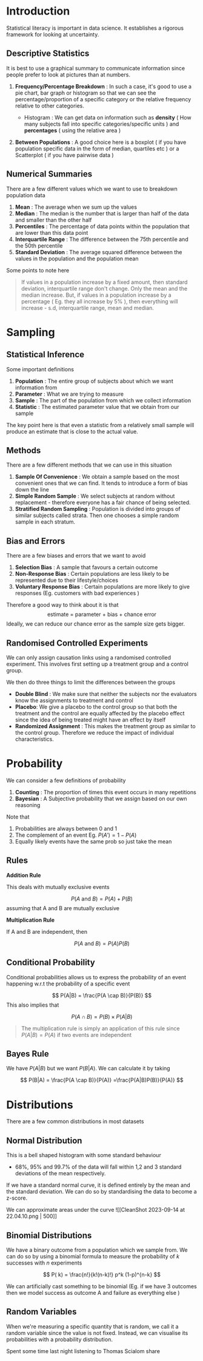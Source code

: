 # Introduction

Statistical literacy is important in data science. It establishes a rigorous framework for looking at uncertainty.

## Descriptive Statistics

It is best to use a graphical summary to communicate information since people prefer to look at pictures than at numbers.

1. **Frequency/Percentage Breakdown** : In such a case, it's good to use a pie chart, bar graph or histogram so that we can see the percentage/proportion of a specific category or the relative frequency relative to other categories. 
	- Histogram : We can get data on information such as **density** ( How many subjects fall into specific categories/specific units ) and **percentages** ( using the relative area )
	  
2. **Between Populations** : A good choice here is a boxplot ( if you have population specific data in the form of median, quartiles etc ) or a Scatterplot ( if you have pairwise data )
   

## Numerical Summaries

There are a few different values which we want to use to breakdown population data

1. **Mean** : The average when we sum up the values
2. **Median** : The median is the number that is larger than half of the data and smaller than the other half
3. **Percentiles** : The percentage of data points within the population that are lower than this data point
4.  **Interquartile Range** : The difference between the 75th percentile and the 50th percentile
5. **Standard Deviation** : The average squared difference between the values in the population and the population mean

Some points to note here

> If values in a population increase by a fixed amount, then standard deviation, interquartile range don't change. Only the mean and the median increase. But, if values in a population increase by a percentage ( Eg. they all increase by 5% ), then everything will increase - s.d, interquartile range, mean and median.

# Sampling

## Statistical Inference

Some important definitions

1. **Population** : The entire group of subjects about which we want information from
2. **Parameter** : What we are trying to measure
3. **Sample** : The part of the population from which we collect information
4. **Statistic** : The estimated parameter value that we obtain from our sample

The key point here is that even a statistic from a relatively small sample will produce an estimate that is close to the actual value.

## Methods

There are a few different methods that we can use in this situation

1. **Sample Of Convenience** : We obtain a sample based on the most convenient ones that we can find. It tends to introduce a form of bias down the line
2. **Simple Random Sample** : We select subjects at random without replacement - therefore everyone has a fair chance of being selected.
3. **Stratified Random Sampling** : Population is divided into groups of similar subjects called strata. Then one chooses a simple random sample in each stratum.

## Bias and Errors

There are a few biases and errors that we want to avoid

1. **Selection Bias** : A sample that favours a certain outcome
2. **Non-Response Bias** : Certain populations are less likely to be represented due to their lifestyle/choices
3. **Voluntary Response Bias** : Certain populations are more likely to give responses (Eg. customers with bad experiences )

Therefore a good way to think about it is that
$$
\text{estimate = parameter + bias + chance error}
$$
Ideally, we can reduce our chance error as the sample size gets bigger. 

## Randomised Controlled Experiments

We can only assign causation links using a randomised controlled experiment. This involves first setting up a treatment group and a control group. 

We then do three things to limit the differences between the groups

- **Double Blind** : We make sure that neither the subjects nor the evaluators know the assignments to treatment and control
- **Placebo**: We give a placebo to the control group so that both the treatment and the control are equally affected by the placebo effect since the idea of being treated might have an effect by itself
- **Randomized Assignment** : This makes the treatment group as similar to the control group. Therefore we reduce the impact of individual characteristics.

# Probability

We can consider a few definitions of probability

1. **Counting** : The proportion of times this event occurs in many repetitions
2. **Bayesian** : A Subjective probability that we assign based on our own reasoning

Note that 
1. Probabilities are always between 0 and 1
2. The complement of an event Eg. $P(A') = 1-P(A)$
3. Equally likely events have the same prob so just take the mean

## Rules

**Addition Rule** 

This deals with mutually exclusive events

$$
P(A \text{ and } B) = P(A) + P(B)
$$
assuming that A and B are mutually exclusive

**Multiplication Rule**

If A and B are independent, then

$$
P(A \text{ and } B) = P(A)P(B)
$$

## Conditional Probability

Conditional probabilities allows us to express the probability of an event happening w.r.t the probability of a specific event

$$
P(A|B) = \frac{P(A \cap B)}{P(B)}
$$
This also implies that 

$$
P(A\cap B) = P(B) \times P(A|B)
$$

> The multiplication rule is simply an application of this rule since $P(A|B)=P(A)$ if two events are independent


## Bayes Rule

We have $P(A|B)$ but we want $P(B|A)$. We can calculate it by taking

$$
P(B|A) = \frac{P(A \cap B)}{P(A)} =\frac{P(A|B)P(B)}{P(A)}
$$
# Distributions

There are a few common distributions in most datasets

## Normal Distribution

This is a bell shaped histogram with some standard behaviour

-  68%, 95% and 99.7% of the data will fall within 1,2 and 3 standard deviations of the mean respectively.

If we have a standard normal curve, it is defined entirely by the mean and the standard deviation. We can do so by standardising the data to become a z-score. 

We can approximate areas under the curve 
![[CleanShot 2023-09-14 at 22.04.10.png | 500]]

## Binomial Distributions

We have a binary outcome from a population which we sample from. We can do so by using a binomial formula to measure the probability of $k$ successes with $n$ experiments

$$
P( k) = \frac{n!}{k!(n-k)!} p^k (1-p)^{n-k}
$$

We can artificially cast something to be binomial (Eg. if we have 3 outcomes then we model success as outcome A and failure as everything else )

## Random Variables

When we're measuring a specific quantity that is random, we call it a random variable since the value is not fixed. Instead, we can visualise its probabilities with a probability distribution.








Spent some time last night listening to Thomas Scialom share 
